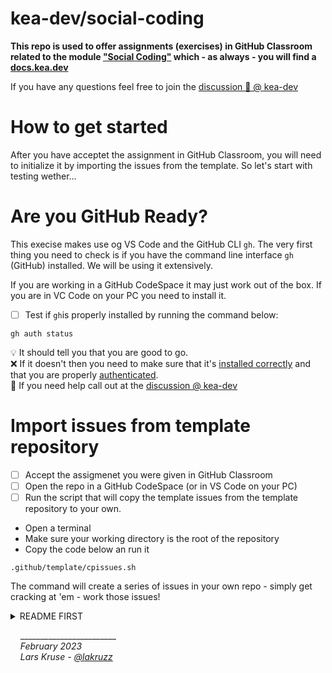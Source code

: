 # kea-dev/social-coding

**This repo is used to offer assignments (exercises) in GitHub Classroom related to the module ["Social Coding"](https://docs.kea.dev/posts/social-coding/) which - as always - you will find a [docs.kea.dev](https://docs.kea.dev)**

If you have any questions feel free to join the [discussion 💬 @ kea-dev](https://github.com/orgs/kea-dev/discussions)

# How to get started

After you have acceptet the assignment in GitHub Classroom, you will need to initialize it by importing the issues from the template. So let's start with testing wether...


# Are you GitHub Ready?

This execise makes use og VS Code and the GitHub CLI `gh`. The very first thing you need to check is if you have the command line interface `gh` (GitHub) installed. We will be using it extensively. 

If you are working in a GitHub CodeSpace it may just work out of the box. If you are in VC Code on your PC you need to install it. 

- [ ] Test if `gh`is properly installed by running the command below:

```
gh auth status
```

💡 It should tell you that you are good to go.<br/>
❌ If it doesn't then you need to make sure that it's [installed correctly](https://cli.github.com/manual/installation) and that you are properly [authenticated](https://cli.github.com/manual/gh_auth_login).<br/>
💬 If you need help call out at the [discussion @ kea-dev](https://github.com/orgs/kea-dev/discussions)

# Import issues from template repository

- [ ] Accept the assigmenet you were given in GitHub Classroom
- [ ] Open the repo in a GitHub CodeSpace (or in VS Code on your PC)
- [ ] Run the script that will copy the template issues from the template repository to your own.

- Open a terminal
- Make sure your working directory is the root of the repository
- Copy the code below an run it

```
.github/template/cpissues.sh
```

The command will create a series of issues in your own repo - simply get cracking at 'em - work those issues!

<details><summary>README FIRST</summary>

---
The issues are deliberatly given to you in an _un-ordered_ fashion. One of the issues stands out though: _"README FIRST"_ ...I suggest you start with that! 

---
</details>


&nbsp;&nbsp;&nbsp;&nbsp;________________________<br/>
&nbsp;&nbsp;&nbsp;&nbsp;_February 2023_<br/>
&nbsp;&nbsp;&nbsp;&nbsp;_Lars Kruse - [@lakruzz](https://github.com/lakruzz)_
